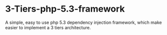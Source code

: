 3-Tiers-php-5.3-framework
=========================

A simple, easy to use php 5.3 dependency injection framework, which make easier to implement a 3 tiers architecture. 